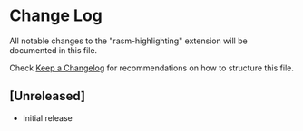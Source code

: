 # Change Log

All notable changes to the "rasm-highlighting" extension will be documented in this file.

Check [Keep a Changelog](http://keepachangelog.com/) for recommendations on how to structure this file.

## [Unreleased]

- Initial release
